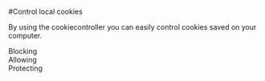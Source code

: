 #Control local cookies

By using the cookiecontroller you can easily control cookies saved on your computer. 

Blocking  
Allowing  
Protecting
